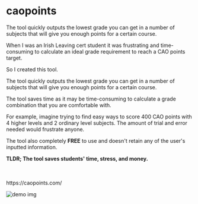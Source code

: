 # caopoints
<div>
  <p>The tool quickly outputs the lowest grade you can get in a number of subjects that will give you enough points for a certain course.</p>
    <p>
        When I was an Irish Leaving cert student it was frustrating and time-consuming to calculate an ideal
        grade requirement to reach a CAO points target.
    </p>
    <p>So I created this tool.</p>
    <p>The tool quickly outputs the lowest grade you can get in a number of subjects that will give you enough
        points for a certain course.</p>
    <p>The tool saves time as it may be time-consuming to calculate a grade combination that you are
        comfortable with.</p>
    <p>For example, imagine trying to find easy ways to score 400 CAO points with 4 higher levels and 2
        ordinary level subjects. The amount of trial and error needed would frustrate anyone.</p>
    <p>The tool also completely <strong>FREE</strong> to use and doesn't retain any of
        the user's inputted information.</p>
    <strong>TLDR; The tool saves students' time, stress, and money.</strong>
  
  <br>
  <br>
  <br>
  
  <p> https://caopoints.com/ </p>
  <p><img src="https://github.com/Agent421/caopoints/assets/40457467/2a211e9a-e543-4327-b274-4a67b9b21790" alt="demo img"></p>
</div>
